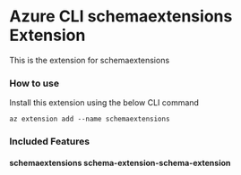 # Azure CLI schemaextensions Extension #
This is the extension for schemaextensions

### How to use ###
Install this extension using the below CLI command
```
az extension add --name schemaextensions
```

### Included Features ###
#### schemaextensions schema-extension-schema-extension ####